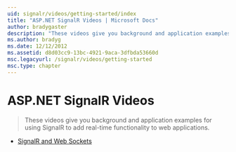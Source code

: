 ```yaml
---
uid: signalr/videos/getting-started/index
title: "ASP.NET SignalR Videos | Microsoft Docs"
author: bradygaster
description: "These videos give you background and application examples for using SignalR to add real-time functionality to web applications."
ms.author: bradyg
ms.date: 12/12/2012
ms.assetid: d8d03cc9-13bc-4921-9aca-3dfbda53660d
msc.legacyurl: /signalr/videos/getting-started
msc.type: chapter
---
```

ASP.NET SignalR Videos
====================
> These videos give you background and application examples for using SignalR to add real-time functionality to web applications.


- [SignalR and Web Sockets](signalr-and-web-sockets.md)
